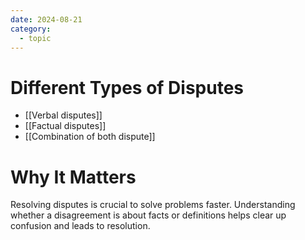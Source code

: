 ```yaml
---
date: 2024-08-21
category:
  - topic
---
```

# Different Types of Disputes
- [[Verbal disputes]]
- [[Factual disputes]]
- [[Combination of both dispute]]
# Why It Matters
Resolving disputes is crucial to solve problems faster. Understanding whether a disagreement is about facts or definitions helps clear up confusion and leads to resolution.